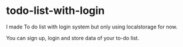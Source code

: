 # todo-list-with-login
I made To do list with login system but only using localstorage for now.

You can sign up, login and store data of your to-do list.
